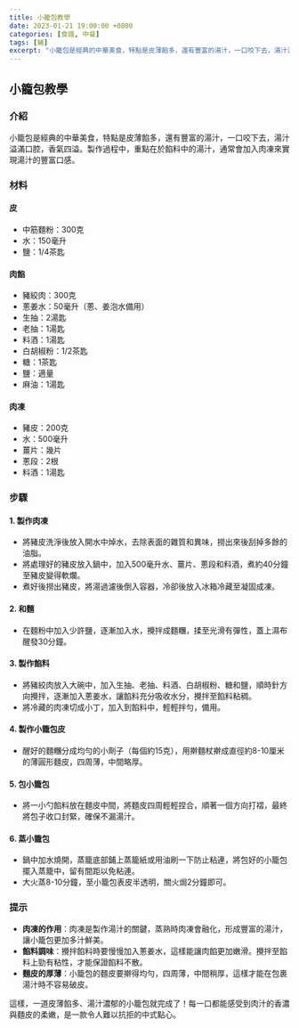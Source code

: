```yaml
---
title: 小籠包教學
date: 2023-01-21 19:00:00 +0800
categories: [食譜, 中餐]
tags: [豬] 
excerpt: "小籠包是經典的中華美食，特點是皮薄餡多，還有豐富的湯汁，一口咬下去，湯汁溢滿口腔，香氣四溢"
---
```


## 小籠包教學

### 介紹
小籠包是經典的中華美食，特點是皮薄餡多，還有豐富的湯汁，一口咬下去，湯汁溢滿口腔，香氣四溢。製作過程中，重點在於餡料中的湯汁，通常會加入肉凍來實現湯汁的豐富口感。

### 材料

#### 皮
- 中筋麵粉：300克
- 水：150毫升
- 鹽：1/4茶匙

#### 肉餡
- 豬絞肉：300克
- 蔥姜水：50毫升（蔥、姜泡水備用）
- 生抽：2湯匙
- 老抽：1湯匙
- 料酒：1湯匙
- 白胡椒粉：1/2茶匙
- 糖：1茶匙
- 鹽：適量
- 麻油：1湯匙

#### 肉凍
- 豬皮：200克
- 水：500毫升
- 薑片：幾片
- 蔥段：2根
- 料酒：1湯匙

### 步驟

#### 1. **製作肉凍**
   - 將豬皮洗淨後放入開水中焯水，去除表面的雜質和異味，撈出來後刮掉多餘的油脂。
   - 將處理好的豬皮放入鍋中，加入500毫升水、薑片、蔥段和料酒，煮約40分鐘至豬皮變得軟爛。
   - 煮好後撈出豬皮，將湯過濾後倒入容器，冷卻後放入冰箱冷藏至凝固成凍。

#### 2. **和麵**
   - 在麵粉中加入少許鹽，逐漸加入水，攪拌成麵糰，揉至光滑有彈性，蓋上濕布醒發30分鐘。

#### 3. **製作餡料**
   - 將豬絞肉放入大碗中，加入生抽、老抽、料酒、白胡椒粉、糖和鹽，順時針方向攪拌，逐漸加入蔥姜水，讓餡料充分吸收水分，攪拌至餡料粘稠。
   - 將冷藏的肉凍切成小丁，加入到餡料中，輕輕拌勻，備用。

#### 4. **製作小籠包皮**
   - 醒好的麵糰分成均勻的小劑子（每個約15克），用擀麵杖擀成直徑約8-10厘米的薄圓形麵皮，四周薄，中間略厚。

#### 5. **包小籠包**
   - 將一小勺餡料放在麵皮中間，將麵皮四周輕輕捏合，順著一個方向打褶，最終將包子收口封緊，確保不漏湯汁。

#### 6. **蒸小籠包**
   - 鍋中加水燒開，蒸籠底部鋪上蒸籠紙或用油刷一下防止粘連，將包好的小籠包擺入蒸籠中，留有間距以免粘連。
   - 大火蒸8-10分鐘，至小籠包表皮半透明，關火焗2分鐘即可。

### 提示
- **肉凍的作用**：肉凍是製作湯汁的關鍵，蒸熟時肉凍會融化，形成豐富的湯汁，讓小籠包更加多汁鮮美。
- **餡料調味**：攪拌餡料時要慢慢加入蔥姜水，這樣能讓肉餡更加嫩滑。攪拌至餡料上勁有粘性，才能保證餡料不散。
- **麵皮的厚薄**：小籠包的麵皮要擀得均勻，四周薄，中間稍厚，這樣才能在包裹湯汁時不容易破皮。

這樣，一道皮薄餡多、湯汁濃郁的小籠包就完成了！每一口都能感受到肉汁的香濃與麵皮的柔嫩，是一款令人難以抗拒的中式點心。
